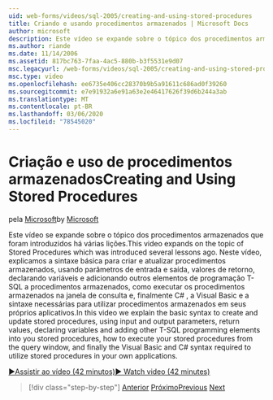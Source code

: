 ```yaml
---
uid: web-forms/videos/sql-2005/creating-and-using-stored-procedures
title: Criando e usando procedimentos armazenados | Microsoft Docs
author: microsoft
description: Este vídeo se expande sobre o tópico dos procedimentos armazenados que foram introduzidos há várias lições. Neste vídeo, explicamos a sintaxe básica para criar e atualizar...
ms.author: riande
ms.date: 11/14/2006
ms.assetid: 817bc763-7faa-4ac5-880b-b3f5531e9d07
msc.legacyurl: /web-forms/videos/sql-2005/creating-and-using-stored-procedures
msc.type: video
ms.openlocfilehash: ee6735e406cc28370b9b5a91611c686ad0f39260
ms.sourcegitcommit: e7e91932a6e91a63e2e46417626f39d6b244a3ab
ms.translationtype: MT
ms.contentlocale: pt-BR
ms.lasthandoff: 03/06/2020
ms.locfileid: "78545020"
---
```

# <a name="creating-and-using-stored-procedures"></a><span data-ttu-id="73213-104">Criação e uso de procedimentos armazenados</span><span class="sxs-lookup"><span data-stu-id="73213-104">Creating and Using Stored Procedures</span></span>

<span data-ttu-id="73213-105">pela [Microsoft](https://github.com/microsoft)</span><span class="sxs-lookup"><span data-stu-id="73213-105">by [Microsoft](https://github.com/microsoft)</span></span>

<span data-ttu-id="73213-106">Este vídeo se expande sobre o tópico dos procedimentos armazenados que foram introduzidos há várias lições.</span><span class="sxs-lookup"><span data-stu-id="73213-106">This video expands on the topic of Stored Procedures which was introduced several lessons ago.</span></span> <span data-ttu-id="73213-107">Neste vídeo, explicamos a sintaxe básica para criar e atualizar procedimentos armazenados, usando parâmetros de entrada e saída, valores de retorno, declarando variáveis e adicionando outros elementos de programação T-SQL a procedimentos armazenados, como executar os procedimentos armazenados na janela de consulta e, finalmente C# , a Visual Basic e a sintaxe necessárias para utilizar procedimentos armazenados em seus próprios aplicativos.</span><span class="sxs-lookup"><span data-stu-id="73213-107">In this video we explain the basic syntax to create and update stored procedures, using input and output parameters, return values, declaring variables and adding other T-SQL programming elements into you stored procedures, how to execute your stored procedures from the query window, and finally the Visual Basic and C# syntax required to utilize stored procedures in your own applications.</span></span>

[<span data-ttu-id="73213-108">&#9654;Assistir ao vídeo (42 minutos)</span><span class="sxs-lookup"><span data-stu-id="73213-108">&#9654; Watch video (42 minutes)</span></span>](https://channel9.msdn.com/Blogs/ASP-NET-Site-Videos/creating-and-using-stored-procedures)

> [!div class="step-by-step"]
> <span data-ttu-id="73213-109">[Anterior](building-and-customizing-reports-in-business-intelligence-development-studio.md)
> [Próximo](enabling-full-text-search-in-your-text-data.md)</span><span class="sxs-lookup"><span data-stu-id="73213-109">[Previous](building-and-customizing-reports-in-business-intelligence-development-studio.md)
[Next](enabling-full-text-search-in-your-text-data.md)</span></span>
